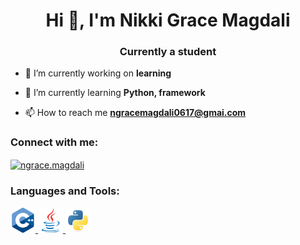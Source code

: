 <h1 align="center">Hi 👋, I'm Nikki Grace Magdali</h1>
<h3 align="center">Currently a student</h3>

- 🔭 I’m currently working on **learning**

- 🌱 I’m currently learning **Python, framework**

- 📫 How to reach me **ngracemagdali0617@gmai.com**

<h3 align="left">Connect with me:</h3>
<p align="left">
<a href="https://fb.com/ngrace.magdali" target="blank"><img align="center" src="https://raw.githubusercontent.com/rahuldkjain/github-profile-readme-generator/master/src/images/icons/Social/facebook.svg" alt="ngrace.magdali" height="30" width="40" /></a>
</p>

<h3 align="left">Languages and Tools:</h3>
<p align="left"> <a href="https://www.w3schools.com/cpp/" target="_blank" rel="noreferrer"> <img src="https://raw.githubusercontent.com/devicons/devicon/master/icons/cplusplus/cplusplus-original.svg" alt="cplusplus" width="40" height="40"/> </a> <a href="https://www.java.com" target="_blank" rel="noreferrer"> <img src="https://raw.githubusercontent.com/devicons/devicon/master/icons/java/java-original.svg" alt="java" width="40" height="40"/> </a> <a href="https://www.python.org" target="_blank" rel="noreferrer"> <img src="https://raw.githubusercontent.com/devicons/devicon/master/icons/python/python-original.svg" alt="python" width="40" height="40"/> </a> </p>
